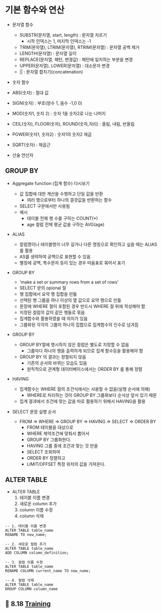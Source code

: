 #  기본 함수와 연산

- 문자열 함수
  - SUBSTR(문자열, start, length) : 문자열 자르기
    - 시작 인덱스는 1, 마지막 인덱스는 -1
  - TRIM(문자열),  LTRIM(문자열), RTRIM(문자열) : 문자열 공백 제거
  - LENGTH(문자열) : 문자열 길이
  - REPLACE(문자열, 패턴, 변경값) : 패턴에 일치하는 부분을 변경
  - UPPER(문자열), LOWER(문자열) : 대소문자 변경
  - || : 문자열 합치기(concatenation)



-  숫자 함수
  - ABS(숫자) : 절대 값
  - SIGN(숫자) : 부호(양수 1, 음수 -1,0 0)
  - MOD(숫자1, 숫자 2) : 숫자 1을 숫자2로 나눈 나머지
  - CEIL(숫자), FLOOR(숫자), ROUND(숫자,자리) : 올림, 내림, 반올림
  - POWER(숫자1, 숫자2) : 숫자1의 숫자2 제곱
  - SQRT(숫자) : 제곱근

- 산술 연산자



##  GROUP BY

- Aggregate function (집계 함수) 다시보기
  - 값 집합에 대한 계산을 수행하고 단일 값을 반환
    - 여러 행으로부터 하나의 결괏값을 반환하는 함수
  - SELECT 구문에서만 사용됨
  - 예시
    - 테이블 전체 행 수를 구하는 COUNT(*)
    - age 컬럼 전체 평균 값을 구하는 AVG(age)



- ALIAS
  - 칼럼명이나 테이블명이 너무 길거나 다른 명칭으로 확인하고 싶을 때는 ALIAS를 활용
  - AS를 생략하여 공백으로 표현할 수 있음
  - 별칭에 공백, 특수문자 등이 있는 경우 따옴표로 묶어서 표기



- GROUP BY
  - 'make a set or summary rows from a set of rows'
  - SELECT 문의 opional 절
  - 행 집합에서 요약 행 집합을 만듦
  - 선택된 행 그룹을 하나 이상의 열 값으로 요약 행으로 만듦
  - 문장에 WHERE 절이 포함된 경우 반드시 WHERE 절 뒤에 작성해야 함
  - 지정된 컬럼의 값이 같은 행들로 묶음
  - 집계함수와 활용하였을 때 의미가 있음
  - 그룹화된 각각의 그룹이 하나의 집합으로 집계함수의 인수로 넘겨짐
- GROUP BY
  - GROUP BY절에 명시하지 않은 컬럼은 별도로 지정할 수 없음
    - 그룹마다 하나의 행을 출력하게 되므로 집계 함수등을 활용해야 함
  - GROUP BY 의 결과는 정렬되지 않음
    - 기존의 순서와 바뀌는 모습도 있음
    - 원칙적으로 관계형 데이터베이스에서는 ORDER BY 를 통해 정렬
- HAVING
  - 집계함수는 WHERE 절의 조건식에서는 사용할 수 없음(실행 순서에 의해)
    - WHERE로 처리하는 것이 GROUP BY 그룹화보다 순서상 앞서 있기 때문
  - 집계 결과에서 조건에 맞는 값을 따로 활용하기 위해서 HAVING을 활용



- SELECT 문장 실행 순서
  - FROM => WHERE => GROUP BY => HAVING => SELECT => ORDER BY
    - FROM 테이블을 대상으로
    - WHERE 제약조건에 맞춰서 뽑아서
    - GROUP BY 그룹화한다.
    - HAVING 그룹 중에 조건과 맞는 것 만을
    - SELECT 조회하여
    - ORDER BY 정렬하고
    - LIMIT/OFFSET 특정 위치의 값을 가져온다.



## ALTER TABLE

- ALTER TABLE
  1. 테이블 이름 변경
  2. 새로운 column 추가
  3. column 이름 수정
  4. column 삭제

```sqlite
-- 1. 테이블 이름 변경
ALTER TABLE table_name
RENAME TO new_name;

-- 2. 새로운 컬럼 추가
ALTER TABLE table_name
ADD COLUMN column_definition;

-- 3. 컬럼 이름 수정
ALTER TABLE table_name
RENAME COLUMN current_name TO new_name;

-- 4. 컬럼 삭제
ALTER TABLE table_name
DROUP COLUMN column_name
```





## 💪 8.18 [Training](./8.18_Practice/03실습.md)

